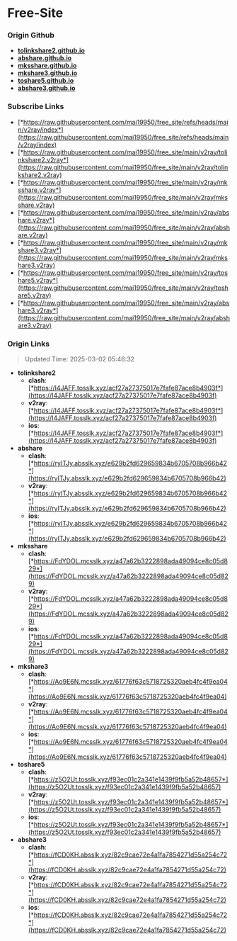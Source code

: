 # Free-Site

### Origin Github

- [**tolinkshare2.github.io**](https://github.com/tolinkshare2/tolinkshare2.github.io)
- [**abshare.github.io**](https://github.com/abshare/abshare.github.io)
- [**mksshare.github.io**](https://github.com/mksshare/mksshare.github.io)
- [**mkshare3.github.io**](https://github.com/mkshare3/mkshare3.github.io)
- [**toshare5.github.io**](https://github.com/toshare5/toshare5.github.io)
- [**abshare3.github.io**](https://github.com/abshare3/abshare3.github.io)

### Subscribe Links

- [*https://raw.githubusercontent.com/mai19950/free_site/refs/heads/main/v2ray/index*](https://raw.githubusercontent.com/mai19950/free_site/refs/heads/main/v2ray/index)
- [*https://raw.githubusercontent.com/mai19950/free_site/main/v2ray/tolinkshare2.v2ray*](https://raw.githubusercontent.com/mai19950/free_site/main/v2ray/tolinkshare2.v2ray)
- [*https://raw.githubusercontent.com/mai19950/free_site/main/v2ray/mksshare.v2ray*](https://raw.githubusercontent.com/mai19950/free_site/main/v2ray/mksshare.v2ray)
- [*https://raw.githubusercontent.com/mai19950/free_site/main/v2ray/abshare.v2ray*](https://raw.githubusercontent.com/mai19950/free_site/main/v2ray/abshare.v2ray)
- [*https://raw.githubusercontent.com/mai19950/free_site/main/v2ray/mkshare3.v2ray*](https://raw.githubusercontent.com/mai19950/free_site/main/v2ray/mkshare3.v2ray)
- [*https://raw.githubusercontent.com/mai19950/free_site/main/v2ray/toshare5.v2ray*](https://raw.githubusercontent.com/mai19950/free_site/main/v2ray/toshare5.v2ray)
- [*https://raw.githubusercontent.com/mai19950/free_site/main/v2ray/abshare3.v2ray*](https://raw.githubusercontent.com/mai19950/free_site/main/v2ray/abshare3.v2ray)

### Origin Links

> Updated Time: 2025-03-02 05:46:32

- **tolinkshare2**
  - **clash**: [*https://I4JAFF.tosslk.xyz/acf27a27375017e7fafe87ace8b4903f*](https://I4JAFF.tosslk.xyz/acf27a27375017e7fafe87ace8b4903f)
  - **v2ray**: [*https://I4JAFF.tosslk.xyz/acf27a27375017e7fafe87ace8b4903f*](https://I4JAFF.tosslk.xyz/acf27a27375017e7fafe87ace8b4903f)
  - **ios**: [*https://I4JAFF.tosslk.xyz/acf27a27375017e7fafe87ace8b4903f*](https://I4JAFF.tosslk.xyz/acf27a27375017e7fafe87ace8b4903f)
- **abshare**
  - **clash**: [*https://ryITJy.absslk.xyz/e629b2fd629659834b6705708b966b42*](https://ryITJy.absslk.xyz/e629b2fd629659834b6705708b966b42)
  - **v2ray**: [*https://ryITJy.absslk.xyz/e629b2fd629659834b6705708b966b42*](https://ryITJy.absslk.xyz/e629b2fd629659834b6705708b966b42)
  - **ios**: [*https://ryITJy.absslk.xyz/e629b2fd629659834b6705708b966b42*](https://ryITJy.absslk.xyz/e629b2fd629659834b6705708b966b42)
- **mksshare**
  - **clash**: [*https://FdYDOL.mcsslk.xyz/a47a62b3222898ada49094ce8c05d829*](https://FdYDOL.mcsslk.xyz/a47a62b3222898ada49094ce8c05d829)
  - **v2ray**: [*https://FdYDOL.mcsslk.xyz/a47a62b3222898ada49094ce8c05d829*](https://FdYDOL.mcsslk.xyz/a47a62b3222898ada49094ce8c05d829)
  - **ios**: [*https://FdYDOL.mcsslk.xyz/a47a62b3222898ada49094ce8c05d829*](https://FdYDOL.mcsslk.xyz/a47a62b3222898ada49094ce8c05d829)
- **mkshare3**
  - **clash**: [*https://Ao9E6N.mcsslk.xyz/61776f63c5718725320aeb4fc4f9ea04*](https://Ao9E6N.mcsslk.xyz/61776f63c5718725320aeb4fc4f9ea04)
  - **v2ray**: [*https://Ao9E6N.mcsslk.xyz/61776f63c5718725320aeb4fc4f9ea04*](https://Ao9E6N.mcsslk.xyz/61776f63c5718725320aeb4fc4f9ea04)
  - **ios**: [*https://Ao9E6N.mcsslk.xyz/61776f63c5718725320aeb4fc4f9ea04*](https://Ao9E6N.mcsslk.xyz/61776f63c5718725320aeb4fc4f9ea04)
- **toshare5**
  - **clash**: [*https://z5O2Ut.tosslk.xyz/f93ec01c2a341e1439f9fb5a52b48657*](https://z5O2Ut.tosslk.xyz/f93ec01c2a341e1439f9fb5a52b48657)
  - **v2ray**: [*https://z5O2Ut.tosslk.xyz/f93ec01c2a341e1439f9fb5a52b48657*](https://z5O2Ut.tosslk.xyz/f93ec01c2a341e1439f9fb5a52b48657)
  - **ios**: [*https://z5O2Ut.tosslk.xyz/f93ec01c2a341e1439f9fb5a52b48657*](https://z5O2Ut.tosslk.xyz/f93ec01c2a341e1439f9fb5a52b48657)
- **abshare3**
  - **clash**: [*https://fCD0KH.absslk.xyz/82c9cae72e4a1fa7854271d55a254c72*](https://fCD0KH.absslk.xyz/82c9cae72e4a1fa7854271d55a254c72)
  - **v2ray**: [*https://fCD0KH.absslk.xyz/82c9cae72e4a1fa7854271d55a254c72*](https://fCD0KH.absslk.xyz/82c9cae72e4a1fa7854271d55a254c72)
  - **ios**: [*https://fCD0KH.absslk.xyz/82c9cae72e4a1fa7854271d55a254c72*](https://fCD0KH.absslk.xyz/82c9cae72e4a1fa7854271d55a254c72)
